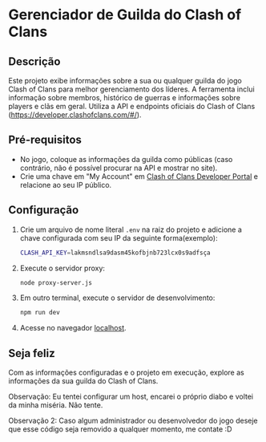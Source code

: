 # Gerenciador de Guilda do Clash of Clans

## Descrição
Este projeto exibe informações sobre a sua ou qualquer guilda do jogo Clash of Clans para melhor gerenciamento dos líderes. A ferramenta inclui informação sobre membros, histórico de guerras e informações sobre players e clãs em geral. Utiliza a API e endpoints oficiais do Clash of Clans (https://developer.clashofclans.com/#/). 

## Pré-requisitos
- No jogo, coloque as informações da guilda como públicas (caso contrário, não é possível procurar na API e mostrar no site).
- Crie uma chave em "My Account" em [Clash of Clans Developer Portal](https://developer.clashofclans.com/#/) e relacione ao seu IP público.

## Configuração
1. Crie um arquivo de nome literal `.env` na raiz do projeto e adicione a chave configurada com seu IP da seguinte forma(exemplo):
    ```sh
    CLASH_API_KEY=lakmsndlsa9dasm45kofbjnb723lcx0s9adfsça
    ```

2. Execute o servidor proxy:
    ```sh
    node proxy-server.js
    ```

3. Em outro terminal, execute o servidor de desenvolvimento:
    ```sh
    npm run dev
    ```

4. Acesse no navegador [localhost](http://localhost:3000/).

## Seja feliz
Com as informações configuradas e o projeto em execução, explore as informações da sua guilda do Clash of Clans.

Observação: Eu tentei configurar um host, encarei o próprio diabo e voltei da minha miséria. Não tente.

Observação 2: Caso algum administrador ou desenvolvedor do jogo deseje que esse código seja removido a qualquer momento, me contate :D
